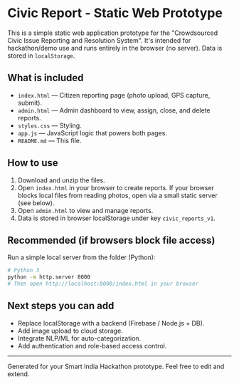 # Civic Report - Static Web Prototype

This is a simple static web application prototype for the "Crowdsourced Civic Issue Reporting and Resolution System".
It's intended for hackathon/demo use and runs entirely in the browser (no server). Data is stored in `localStorage`.

## What is included
- `index.html` — Citizen reporting page (photo upload, GPS capture, submit).
- `admin.html` — Admin dashboard to view, assign, close, and delete reports.
- `styles.css` — Styling.
- `app.js` — JavaScript logic that powers both pages.
- `README.md` — This file.

## How to use
1. Download and unzip the files.
2. Open `index.html` in your browser to create reports. If your browser blocks local files from reading photos, open via a small static server (see below).
3. Open `admin.html` to view and manage reports.
4. Data is stored in browser localStorage under key `civic_reports_v1`.

## Recommended (if browsers block file access)
Run a simple local server from the folder (Python):
```bash
# Python 3
python -m http.server 8000
# Then open http://localhost:8000/index.html in your browser
```

## Next steps you can add
- Replace localStorage with a backend (Firebase / Node.js + DB).
- Add image upload to cloud storage.
- Integrate NLP/ML for auto-categorization.
- Add authentication and role-based access control.

---
Generated for your Smart India Hackathon prototype. Feel free to edit and extend.
